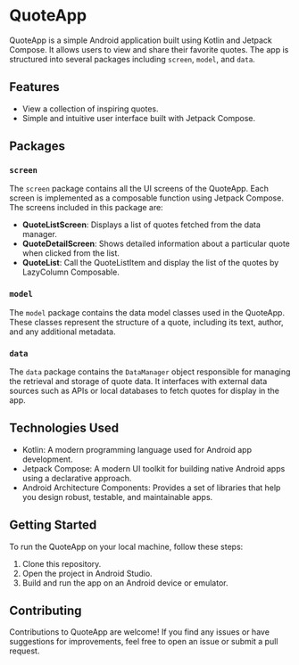 # QuoteApp

QuoteApp is a simple Android application built using Kotlin and Jetpack Compose. It allows users to view and share their favorite quotes. The app is structured into several packages including `screen`, `model`, and `data`.

## Features

- View a collection of inspiring quotes.
- Simple and intuitive user interface built with Jetpack Compose.

## Packages

### `screen`

The `screen` package contains all the UI screens of the QuoteApp. Each screen is implemented as a composable function using Jetpack Compose. The screens included in this package are:

- **QuoteListScreen**: Displays a list of quotes fetched from the data manager.
- **QuoteDetailScreen**: Shows detailed information about a particular quote when clicked from the list.
- **QuoteList**: Call the QuoteListItem and display the list of the quotes by LazyColumn Composable.

### `model`

The `model` package contains the data model classes used in the QuoteApp. These classes represent the structure of a quote, including its text, author, and any additional metadata.

### `data`

The `data` package contains the `DataManager` object responsible for managing the retrieval and storage of quote data. It interfaces with external data sources such as APIs or local databases to fetch quotes for display in the app.

## Technologies Used

- Kotlin: A modern programming language used for Android app development.
- Jetpack Compose: A modern UI toolkit for building native Android apps using a declarative approach.
- Android Architecture Components: Provides a set of libraries that help you design robust, testable, and maintainable apps.
  
## Getting Started

To run the QuoteApp on your local machine, follow these steps:

1. Clone this repository.
2. Open the project in Android Studio.
3. Build and run the app on an Android device or emulator.

## Contributing

Contributions to QuoteApp are welcome! If you find any issues or have suggestions for improvements, feel free to open an issue or submit a pull request.


